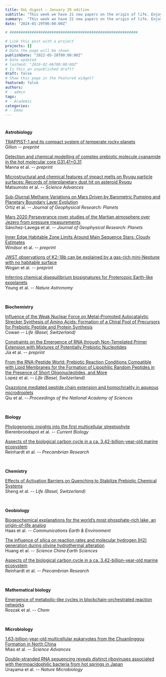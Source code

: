 ```yaml
---
title: OoL digest — January 29 edition
subtitle: "This week we have 21 new papers on the origin of life. Enjoy!"
summary:  "This week we have 21 new papers on the origin of life. Enjoy!"
date: "2024-01-29T00:00:00Z"

# ##########################################################

# Link this post with a project
projects: []
# Date the page will be shown
publishDate: "2022-05-28T00:00:00Z"
# Date updated
# lastmod: "2020-02-06T00:00:00Z"
# Is this an unpublished draft?
draft: false
# Show this page in the Featured widget?
featured: false
authors:
# - admin
tags:
# - Academic
categories:
# - Demo
---
```


# ##########################################################

**Astrobiology**

[TRAPPIST-1 and its compact system of temperate rocky planets](https://doi.org/10.48550/arXiv.2401.11815) <br> Gillon -- *preprint*

[Detection and chemical modelling of complex prebiotic molecule cyanamide in the hot molecular core G31.41+0.31](https://doi.org/10.48550/arXiv.2401.12879) <br> Manna et al. -- *preprint*

[Microstructural and chemical features of impact melts on Ryugu particle surfaces: Records of interplanetary dust hit on asteroid Ryugu](https://doi.org/10.1126/sciadv.adi7203) <br> Matsumoto et al. -- *Science Advances*

[Sub-Diurnal Methane Variations on Mars Driven by Barometric Pumping and Planetary Boundary Layer Evolution](https://doi.org/10.1029/2023JE008043) <br> Ortiz et al. -- *Journal of Geophysical Research: Planets*

[Mars 2020 Perseverance rover studies of the Martian atmosphere over Jezero from pressure measurements](https://doi.org/10.1029/2022JE007480) <br> Sánchez-Lavega et al. -- *Journal of Geophysical Research: Planets*

[Inner Edge Habitable Zone Limits Around Main Sequence Stars: Cloudy Estimates](https://doi.org/10.48550/arXiv.2401.12204) <br> Windsor et al. -- *preprint*

[JWST observations of K2-18b can be explained by a gas-rich mini-Neptune with no habitable surface](https://doi.org/10.48550/arXiv.2401.11082) <br> Wogan et al. -- *preprint*

[Inferring chemical disequilibrium biosignatures for Proterozoic Earth-like exoplanets](https://doi.org/10.1038/s41550-023-02145-z) <br> Young et al. -- *Nature Astronomy*

<br>

**Biochemistry**

[Influence of the Weak Nuclear Force on Metal-Promoted Autocatalytic Strecker Synthesis of Amino Acids: Formation of a Chiral Pool of Precursors for Prebiotic Peptide and Protein Synthesis](https://doi.org/10.3390/life14010066) <br> Cowan -- *Life (Basel, Switzerland)*

[Constraints on the Emergence of RNA through Non-Templated Primer Extension with Mixtures of Potentially Prebiotic Nucleotides](https://doi.org/10.1101/2024.01.21.576316) <br> Jia et al. -- *preprint*

[From the RNA-Peptide World: Prebiotic Reaction Conditions Compatible with Lipid Membranes for the Formation of Lipophilic Random Peptides in the Presence of Short Oligonucleotides, and More](https://doi.org/10.3390/life14010108) <br> Lopez et al. -- *Life (Basel, Switzerland)*

[Oxazolone mediated peptide chain extension and homochirality in aqueous microdroplets](https://doi.org/10.1073/pnas.2309360120) <br> Qiu et al. -- *Proceedings of the National Academy of Sciences*

<br>

**Biology**

[Phylogenomic insights into the first multicellular streptophyte](https://doi.org/10.1016/j.cub.2023.12.070) <br> Bierenbroodspot et al. -- *Current Biology*

[Aspects of the biological carbon cycle in a ca. 3.42-billion-year-old marine ecosystem](https://doi.org/10.1016/j.precamres.2024.107289) <br> Reinhardt et al. -- *Precambrian Research*

<br>

**Chemistry**

[Effects of Activation Barriers on Quenching to Stabilize Prebiotic Chemical Systems](https://doi.org/10.3390/life14010116) <br> Sheng et al. -- *Life (Basel, Switzerland)*

<br>

**Geobiology**

[Biogeochemical explanations for the world’s most phosphate-rich lake, an origin-of-life analog](https://doi.org/10.1038/s43247-023-01192-8) <br> Haas et al. -- *Communications Earth & Environment*

[The influence of silica on reaction rates and molecular hydrogen (H2) generation during olivine hydrothermal alteration](https://doi.org/10.1007/s11430-023-1172-9) <br> Huang et al. -- *Science China Earth Sciences*

[Aspects of the biological carbon cycle in a ca. 3.42-billion-year-old marine ecosystem](https://doi.org/10.1016/j.precamres.2024.107289) <br> Reinhardt et al. -- *Precambrian Research*

<br>

**Mathematical biology**

[Emergence of metabolic-like cycles in blockchain-orchestrated reaction networks](https://doi.org/10.1016/j.chempr.2023.12.009) <br> Roszak et al. -- *Chem*

<br>

**Microbiology**

[1.63-billion-year-old multicellular eukaryotes from the Chuanlinggou Formation in North China](https://doi.org/10.1126/sciadv.adk3208) <br> Miao et al. -- *Science Advances*

[Double-stranded RNA sequencing reveals distinct riboviruses associated with thermoacidophilic bacteria from hot springs in Japan](https://doi.org/10.1038/s41564-023-01579-5) <br> Urayama et al. -- *Nature Microbiology*

